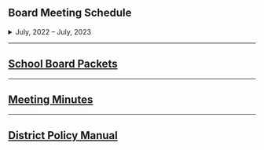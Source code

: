 ## Board Meeting Schedule
<details>
<summary>July, 2022 – July, 2023</summary>


	July 11
	Administration Building
	6:00 PM
	

	July 25 
    Administration Building
    6:00 PM

    August 8 

    Administration Building
	6:00 PM
	

	August 22
	(PIR) Administration Building
	6:00 PM
	

	September 12
	Administration Building
	6:00 PM
	

	September 26
	CANCELED
	6:00 PM
	

	October 11
	Administration Building
	6:00 PM
	

	October 24
	CANCELED
	6:00 PM
	

	November 14
	Administration Building
	6:00 PM
	

	November 28
	West
	6:00 PM
	

	December 12
	Administration Building
	6:00 PM
	

	January 9
	Administration Building
	6:00 PM
	

	January 23
	South
	6:00 PM
	

	February 13
	Administration Building
	6:00 PM
	

	February 27
	Middle School
	6:00 PM
	

	March 13
	Administration Building
	6:00 PM
	

	March 27
	High School
	6:00 PM
	

	April 11  
	Administration Building
	6:00PM
	

	April 24
	Administration Building
	6:00 PM
	

	May 8
	Administration Building
	6:00 PM
	

	May 22
	Administration Building
	6:00 PM
	

	June 12
	Administration Building
	6:00 PM
	

	June 26
	Administration Building
	6:00 PM
</details>

---

## [School Board Packets](https://docs.google.com/document/d/1bpgRYsW4mhbCZbQcu3eGUU2XuQYx92puSBNO6GzzMUA/edit)

---

## [Meeting Minutes](https://drive.google.com/open?id=1mtGHm2a9dmwAOJsFioadN33Z3_f6m77b3_2PbEmjf4U)

---

## [District Policy Manual](https://drive.google.com/file/d/1E1knf1u4euP5TkR_ihnafh8dcI7I1F3u/view?usp=share_link)